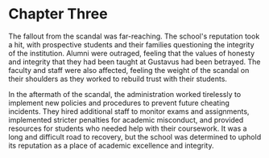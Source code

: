 # Chapter Three

The fallout from the scandal was far-reaching. The school's reputation took a hit, with prospective students and their families questioning the integrity of the institution. Alumni were outraged, feeling that the values of honesty and integrity that they had been taught at Gustavus had been betrayed. The faculty and staff were also affected, feeling the weight of the scandal on their shoulders as they worked to rebuild trust with their students.

In the aftermath of the scandal, the administration worked tirelessly to implement new policies and procedures to prevent future cheating incidents. They hired additional staff to monitor exams and assignments, implemented stricter penalties for academic misconduct, and provided resources for students who needed help with their coursework. It was a long and difficult road to recovery, but the school was determined to uphold its reputation as a place of academic excellence and integrity.
